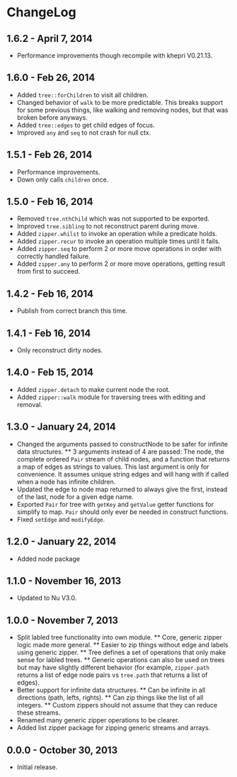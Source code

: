 # ChangeLog #

## 1.6.2 - April 7, 2014
* Performance improvements though recompile with khepri V0.21.13.

## 1.6.0 - Feb 26, 2014
* Added `tree::forChildren` to visit all children.
* Changed behavior of `walk` to be more predictable. This breaks support for some
  previous things, like walking and removing nodes, but that was broken before
  anyways.
* Added `tree::edges` to get child edges of focus.
* Improved `any` and `seq` to not crash for null ctx.

## 1.5.1 - Feb 26, 2014
* Performance improvements.
* Down only calls `children` once.

## 1.5.0 - Feb 16, 2014
* Removed `tree.nthChild` which was not supported to be exported.
* Improved `tree.sibling` to not reconstruct parent during move.
* Added `zipper.whilst` to invoke an operation while a predicate holds.
* Added `zipper.recur` to invoke an operation multiple times until it fails.
* Added `zipper.seq` to perform 2 or more  move operations in order with correctly
  handled failure.
* Added `zipper.any` to perform 2 or more  move operations, getting result from first
  to succeed.

## 1.4.2 - Feb 16, 2014
* Publish from correct branch this time.

## 1.4.1 - Feb 16, 2014
* Only reconstruct dirty nodes.

## 1.4.0 - Feb 15, 2014
* Added `zipper.detach` to make current node the root.
* Added `zipper::walk` module for traversing trees with editing and removal.

## 1.3.0 - January 24, 2014
* Changed the arguments passed to constructNode to be safer for infinite data
  structures.
** 3 arguments instead of 4 are passed: The node, the complete ordered `Pair` 
  stream of child nodes, and a function that returns a map of edges as strings
  to values. This last argument is only for convenience. It assumes unique string
  edges and will hang with if called when a node has infinite children.
* Updated the edge to node map returned to always give the first, instead of the
  last, node for a given edge name.
* Exported `Pair` for tree with `getKey` and `getValue` getter functions for
  simplify to map. `Pair` should only ever be needed in construct functions.
* Fixed `setEdge` and `modifyEdge`.

## 1.2.0 - January 22, 2014
* Added node package

## 1.1.0 - November 16, 2013
* Updated to Nu V3.0.

## 1.0.0 - November 7, 2013
* Split labled tree functionality into own module.
** Core, generic zipper logic made more general.
** Easier to zip things without edge and labels using generic zipper.
** Tree defines a set of operations that only make sense for labled trees.
** Generic operations can also be used on trees but may have slightly different
  behavior (for example, `zipper.path` returns a list of edge node pairs vs
  `tree.path` that returns a list of edges).
* Better support for infinite data structures.
** Can be infinite in all directions (path, lefts, rights).
** Can zip things like the list of all integers.
** Custom zippers should not assume that they can reduce these streams.
* Renamed many generic zipper operations to be clearer.
* Added list zipper package for zipping generic streams and arrays.

## 0.0.0 - October 30, 2013
* Initial release.
